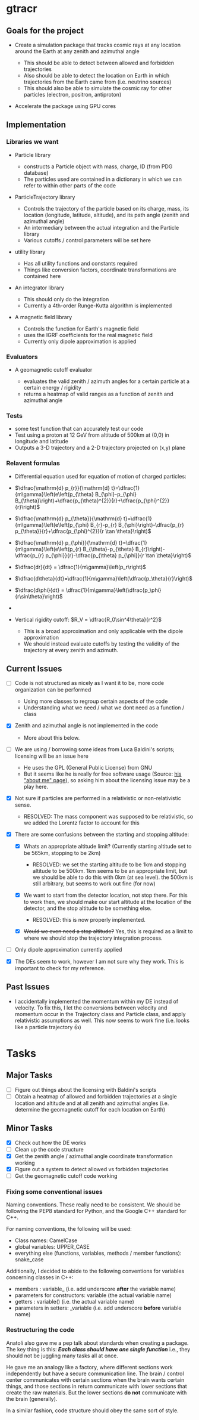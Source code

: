 # gtracr

## Goals for the project

- Create a simulation package that tracks cosmic rays at any location around the Earth at any zenith and azimuthal angle

  - This should be able to detect between allowed and forbidden trajectories
  - Also should be able to detect the location on Earth in which trajectories from the Earth came from (i.e. neutrino sources)
  - This should also be able to simulate the cosmic ray for other particles (electron, positron, antiproton)

- Accelerate the package using GPU cores

## Implementation

### Libraries we want

- Particle library

  - constructs a Particle object with mass, charge, ID (from PDG database)
  - The particles used are contained in a dictionary in which we can refer to within other parts of the code

- ParticleTrajectory library

  - Controls the trajectory of the particle based on its charge, mass, its location (longitude, latitude, altitude), and its path angle (zenith and azimuthal angle)
  - An intermediary between the actual integration and the Particle library
  - Various cutoffs / control parameters will be set here

- utility library

  - Has all utility functions and constants required
  - Things like conversion factors, coordinate transformations are contained here

- An integrator library

  - This should only do the integration
  - Currently a 4th-order Runge-Kutta algorithm is implemented

- A magnetic field library

  - Controls the function for Earth's magnetic field
  - uses the IGRF coefficients for the real magnetic field
  - Currently only dipole approximation is applied

### Evaluators

- A geomagnetic cutoff evaluator

  - evaluates the valid zenith / azimuth angles for a certain particle at a certain energy / rigidity
  - returns a heatmap of valid ranges as a function of zenith and azimuthal angle

### Tests

- some test function that can accurately test our code
- Test using a proton at 12 GeV from altitude of 500km at (0,0) in longitude and latitude
- Outputs a 3-D trajectory and a 2-D trajectory projected on (x,y) plane

### Relavent formulas

- Differential equation used for equation of motion of charged particles:
- $\dfrac{\mathrm{d} p_{r}}{\mathrm{d} t}=\dfrac{1}{m\gamma}\left(e\left(p_{\theta} B_{\phi}-p_{\phi} B_{\theta}\right)+\dfrac{p_{\theta}^{2}}{r}+\dfrac{p_{\phi}^{2}}{r}\right)$
- $\dfrac{\mathrm{d} p_{\theta}}{\mathrm{d} t}=\dfrac{1}{m\gamma}\left(e\left(p_{\phi} B_{r}-p_{r} B_{\phi}\right)-\dfrac{p_{r} p_{\theta}}{r}+\dfrac{p_{\phi}^{2}}{r \tan \theta}\right)$
- $\dfrac{\mathrm{d} p_{\phi}}{\mathrm{d} t}=\dfrac{1}{m\gamma}\left(e\left(p_{r} B_{\theta}-p_{\theta} B_{r}\right)-\dfrac{p_{r} p_{\phi}}{r}-\dfrac{p_{\theta} p_{\phi}}{r \tan \theta}\right)$
- $\dfrac{dr}{dt} = \dfrac{1}{m\gamma}\left(p_r\right)$
- $\dfrac{d\theta}{dt}=\dfrac{1}{m\gamma}\left(\dfrac{p_\theta}{r}\right)$
- $\dfrac{d\phi}{dt} = \dfrac{1}{m\gamma}\left(\dfrac{p_\phi}{r\sin\theta}\right)$
- 
- Vertical rigidity cutoff: $R_V = \dfrac{R_0\sin^4\theta}{r^2}$

  - This is a broad approximation and only applicable with the dipole approximation
  - We should instead evaluate cutoffs by testing the validity of the trajectory at every zenith and azimuth.

## Current Issues

- [ ] Code is not structured as nicely as I want it to be, more code organization can be performed

  - Using more classes to regroup certain aspects of the code
  - Understanding what we need / what we dont need as a function / class

- [x] Zenith and azimuthal angle is not implemented in the code

  - More about this below.

- [ ] We are using / borrowing some ideas from Luca Baldini's scripts; licensing will be an issue here

  - He uses the GPL (General Public License) from GNU
  - But it seems like he is really for free software usage (Source: [his "about me" page](http://osiris.df.unipi.it/~baldini/aboutme.html)), so asking him about the licensing issue may be a play here.

- [x] Not sure if particles are performed in a relativistic or non-relativistic sense.

  - RESOLVED: The mass component was supposed to be relativistic, so we added the Lorentz factor to account for this

- [x] There are some confusions between the starting and stopping altitude:

  - [x] Whats an appropriate altitude limit? (Currently starting altitude set to be 565km, stopping to be 2km)

    - RESOLVED: we set the starting altitude to be 1km and stopping altitude to be 500km. 1km seems to be an appropriate limit, but we should be able to do this with 0km (at sea level). the 500km is still arbitrary, but seems to work out fine (for now)

  - [x] We want to start from the detector location, not stop there. For this to work then, we should make our start altitude at the location of the detector, and the stop altitude to be something else.

    - RESOLVED: this is now properly implemented.

  - [x] ~~Would we even need a stop altitude?~~ Yes, this is required as a limit to where we should stop the trajectory integration process.

- [ ] Only dipole approximation currently applied

- [x] The DEs seem to work, however I am not sure why they work. This is important to check for my reference.

## Past Issues

- I accidentally implemented the momentum within my DE instead of velocity. To fix this, I let the conversions between velocity and momentum occur in the Trajectory class and Particle class, and apply relativistic assumptions as well. This now seems to work fine (i.e. looks like a particle trajectory :thumbsup:)

# Tasks

## Major Tasks

- [ ] Figure out things about the licensing with Baldini's scripts
- [ ] Obtain a heatmap of allowed and forbidden trajectories at a single location and altitude and at all zenith and azimuthal angles (i.e. determine the geomagnetic cutoff for each location on Earth)

## Minor Tasks

- [x] Check out how the DE works
- [ ] Clean up the code structure
- [x] Get the zenith angle / azimuthal angle coordinate transformation working
- [x] Figure out a system to detect allowed vs forbidden trajectories
- [ ] Get the geomagnetic cutoff code working

### Fixing some conventional issues

Naming conventions. These really need to be consistent. We should be following the PEP8 standard for Python, and the Google C++ standard for C++.

For naming conventions, the following will be used:

- Class names: CamelCase
- global variables: UPPER_CASE
- everything else (functions, variables, methods / member functions): snake_case

Additionally, I decided to abide to the following conventions for variables concerning classes in C++:

- members : variable_ (i.e. add underscore **after** the variable name)
- parameters for constructors: variable (the actual variable name)
- getters : variable() (i.e. the actual variable name)
- parameters in setters: _variable (i.e. add underscore **before** variable name)

### Restructuring the code

Anatoli also gave me a pep talk about standards when creating a package. The key thing is this: **_Each class should have one single function_** i.e., they should not be juggling many tasks all at once.

He gave me an analogy like a factory, where different sections work independently but have a secure communication line. The brain / control center communicates with certain sections when the brain wants certain things, and those sections in return communicate with lower sections that create the raw materials. But the lower sections **do not** communicate with the brain (generally).

In a similar fashion, code structure should obey the same sort of style.
